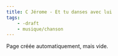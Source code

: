 ```yaml
---
title: C Jérome - Et tu danses avec lui
tags:
    - -draft
    - musique/chanson
---
```


Page créée automatiquement, mais vide.
